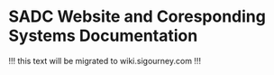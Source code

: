# SADC Website and Coresponding Systems Documentation
!!! this text will be migrated to wiki.sigourney.com !!!